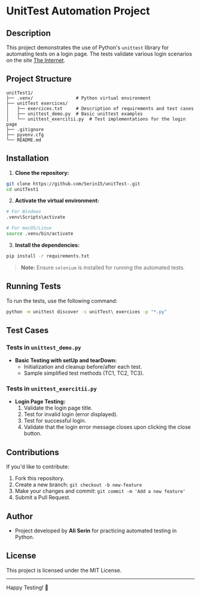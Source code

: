 
# UnitTest Automation Project

## Description
This project demonstrates the use of Python's `unittest` library for automating tests on a login page. The tests validate various login scenarios on the site [The Internet](https://the-internet.herokuapp.com/login).

## Project Structure

```
unitTest1/
├── .venv/                # Python virtual environment
├── unitTest exercices/
│   ├── exercices.txt     # Description of requirements and test cases
│   ├── unittest_demo.py  # Basic unittest examples
│   └── unittest_exercitii.py  # Test implementations for the login page
├── .gitignore
├── pyvenv.cfg
└── README.md
```

## Installation

1. **Clone the repository:**

```bash
git clone https://github.com/Serin15/unitTest-.git
cd unitTest1
```

2. **Activate the virtual environment:**

```bash
# For Windows
.venv\Scripts\activate

# For macOS/Linux
source .venv/bin/activate
```

3. **Install the dependencies:**

```bash
pip install -r requirements.txt
```

> **Note:** Ensure `selenium` is installed for running the automated tests.

## Running Tests

To run the tests, use the following command:

```bash
python -m unittest discover -s unitTest\ exercices -p "*.py"
```

## Test Cases

### Tests in `unittest_demo.py`

- **Basic Testing with setUp and tearDown:**
  - Initialization and cleanup before/after each test.
  - Sample simplified test methods (TC1, TC2, TC3).

### Tests in `unittest_exercitii.py`

- **Login Page Testing:**
  1. Validate the login page title.
  2. Test for invalid login (error displayed).
  3. Test for successful login.
  4. Validate that the login error message closes upon clicking the close button.

## Contributions

If you'd like to contribute:

1. Fork this repository.
2. Create a new branch: `git checkout -b new-feature`
3. Make your changes and commit: `git commit -m 'Add a new feature'`
4. Submit a Pull Request.

## Author

- Project developed by **Ali Serin** for practicing automated testing in Python.

## License

This project is licensed under the MIT License.

---

Happy Testing! 🚀
